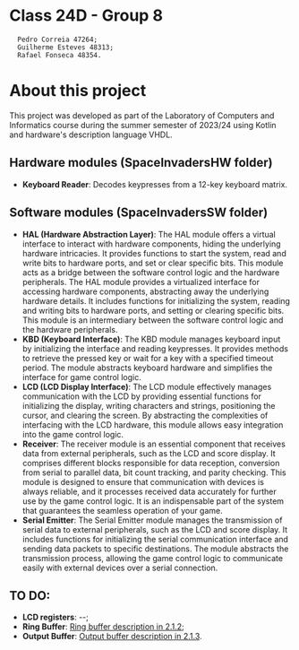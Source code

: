# Class 24D - Group 8
      Pedro Correia 47264;
      Guilherme Esteves 48313;
      Rafael Fonseca 48354.

# About this project

This project was developed as part of the Laboratory of Computers and Informatics course during the summer semester of 2023/24 using Kotlin and hardware's description language VHDL.

## Hardware modules (SpaceInvadersHW folder)

- **Keyboard Reader**: Decodes keypresses from a 12-key keyboard matrix.

## Software modules (SpaceInvadersSW folder)

- **HAL (Hardware Abstraction Layer)**: The HAL module offers a virtual interface to interact with hardware components, hiding the underlying hardware intricacies. It provides functions to start the system, read and write bits to hardware ports, and set or clear specific bits. This module acts as a bridge between the software control logic and the hardware peripherals. The HAL module provides a virtualized interface for accessing hardware components, abstracting away the underlying hardware details. It includes functions for initializing the system, reading and writing bits to hardware ports, and setting or clearing specific bits. This module is an intermediary between the software control logic and the hardware peripherals.
-  **KBD (Keyboard Interface)**: The KBD module manages keyboard input by initializing the interface and reading keypresses. It provides methods to retrieve the pressed key or wait for a key with a specified timeout period. The module abstracts keyboard hardware and simplifies the interface for game control logic.
-  **LCD (LCD Display Interface)**: The LCD module effectively manages communication with the LCD by providing essential functions for initializing the display, writing characters and strings, positioning the cursor, and clearing the screen. By abstracting the complexities of interfacing with the LCD hardware, this module allows easy integration into the game control logic.
-  **Receiver**: The receiver module is an essential component that receives data from external peripherals, such as the LCD and score display. It comprises different blocks responsible for data reception, conversion from serial to parallel data, bit count tracking, and parity checking. This module is designed to ensure that communication with devices is always reliable, and it processes received data accurately for further use by the game control logic. It is an indispensable part of the system that guarantees the seamless operation of your game.
-  **Serial Emitter**: The Serial Emitter module manages the transmission of serial data to external peripherals, such as the LCD and score display. It includes functions for initializing the serial communication interface and sending data packets to specific destinations. The module abstracts the transmission process, allowing the game control logic to communicate easily with external devices over a serial connection.

## TO DO:
- **LCD registers**: --;
- **Ring Buffer**: [Ring buffer description in 2.1.2](https://github.com/rafaelfonseca55/SpaceInvaders/wiki#21-keyboard-reader); 
- **Output Buffer**: [Output buffer description in 2.1.3](https://github.com/rafaelfonseca55/SpaceInvaders/wiki#21-keyboard-reader).

